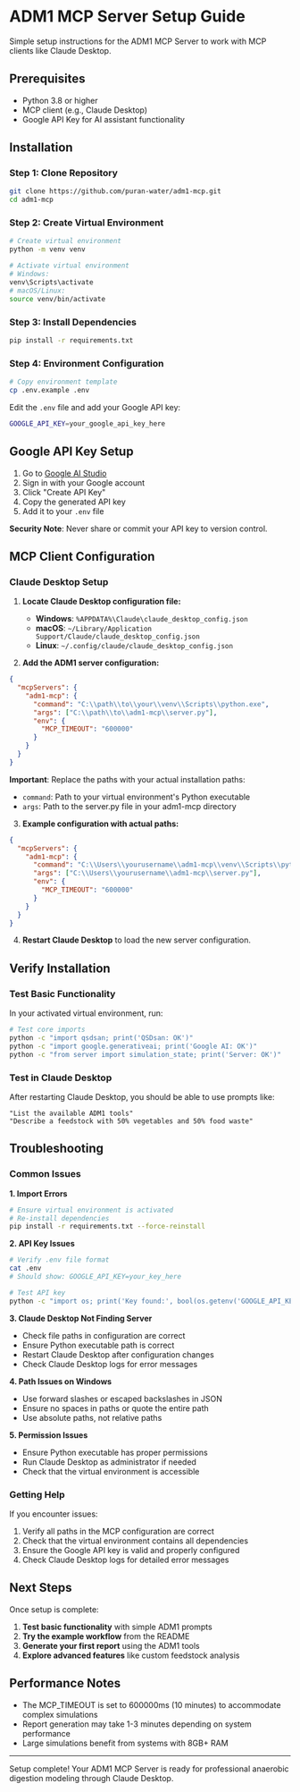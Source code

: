 # ADM1 MCP Server Setup Guide

Simple setup instructions for the ADM1 MCP Server to work with MCP clients like Claude Desktop.

## Prerequisites

- Python 3.8 or higher
- MCP client (e.g., Claude Desktop)
- Google API Key for AI assistant functionality

## Installation

### Step 1: Clone Repository

```bash
git clone https://github.com/puran-water/adm1-mcp.git
cd adm1-mcp
```

### Step 2: Create Virtual Environment

```bash
# Create virtual environment
python -m venv venv

# Activate virtual environment
# Windows:
venv\Scripts\activate
# macOS/Linux:
source venv/bin/activate
```

### Step 3: Install Dependencies

```bash
pip install -r requirements.txt
```

### Step 4: Environment Configuration

```bash
# Copy environment template
cp .env.example .env
```

Edit the `.env` file and add your Google API key:
```bash
GOOGLE_API_KEY=your_google_api_key_here
```

## Google API Key Setup

1. Go to [Google AI Studio](https://makersuite.google.com/app/apikey)
2. Sign in with your Google account
3. Click "Create API Key"
4. Copy the generated API key
5. Add it to your `.env` file

**Security Note**: Never share or commit your API key to version control.

## MCP Client Configuration

### Claude Desktop Setup

1. **Locate Claude Desktop configuration file:**
   - **Windows**: `%APPDATA%\Claude\claude_desktop_config.json`
   - **macOS**: `~/Library/Application Support/Claude/claude_desktop_config.json`
   - **Linux**: `~/.config/claude/claude_desktop_config.json`

2. **Add the ADM1 server configuration:**

```json
{
  "mcpServers": {
    "adm1-mcp": {
      "command": "C:\\path\\to\\your\\venv\\Scripts\\python.exe",
      "args": ["C:\\path\\to\\adm1-mcp\\server.py"],
      "env": {
        "MCP_TIMEOUT": "600000"
      }
    }
  }
}
```

**Important**: Replace the paths with your actual installation paths:
- `command`: Path to your virtual environment's Python executable
- `args`: Path to the server.py file in your adm1-mcp directory

3. **Example configuration with actual paths:**

```json
{
  "mcpServers": {
    "adm1-mcp": {
      "command": "C:\\Users\\yourusername\\adm1-mcp\\venv\\Scripts\\python.exe",
      "args": ["C:\\Users\\yourusername\\adm1-mcp\\server.py"],
      "env": {
        "MCP_TIMEOUT": "600000"
      }
    }
  }
}
```

4. **Restart Claude Desktop** to load the new server configuration.

## Verify Installation

### Test Basic Functionality

In your activated virtual environment, run:

```bash
# Test core imports
python -c "import qsdsan; print('QSDsan: OK')"
python -c "import google.generativeai; print('Google AI: OK')"
python -c "from server import simulation_state; print('Server: OK')"
```

### Test in Claude Desktop

After restarting Claude Desktop, you should be able to use prompts like:

```
"List the available ADM1 tools"
"Describe a feedstock with 50% vegetables and 50% food waste"
```

## Troubleshooting

### Common Issues

**1. Import Errors**
```bash
# Ensure virtual environment is activated
# Re-install dependencies
pip install -r requirements.txt --force-reinstall
```

**2. API Key Issues**
```bash
# Verify .env file format
cat .env
# Should show: GOOGLE_API_KEY=your_key_here

# Test API key
python -c "import os; print('Key found:', bool(os.getenv('GOOGLE_API_KEY')))"
```

**3. Claude Desktop Not Finding Server**
- Check file paths in configuration are correct
- Ensure Python executable path is correct
- Restart Claude Desktop after configuration changes
- Check Claude Desktop logs for error messages

**4. Path Issues on Windows**
- Use forward slashes or escaped backslashes in JSON
- Ensure no spaces in paths or quote the entire path
- Use absolute paths, not relative paths

**5. Permission Issues**
- Ensure Python executable has proper permissions
- Run Claude Desktop as administrator if needed
- Check that the virtual environment is accessible

### Getting Help

If you encounter issues:

1. Verify all paths in the MCP configuration are correct
2. Check that the virtual environment contains all dependencies
3. Ensure the Google API key is valid and properly configured
4. Check Claude Desktop logs for detailed error messages

## Next Steps

Once setup is complete:

1. **Test basic functionality** with simple ADM1 prompts
2. **Try the example workflow** from the README
3. **Generate your first report** using the ADM1 tools
4. **Explore advanced features** like custom feedstock analysis

## Performance Notes

- The MCP_TIMEOUT is set to 600000ms (10 minutes) to accommodate complex simulations
- Report generation may take 1-3 minutes depending on system performance
- Large simulations benefit from systems with 8GB+ RAM

---

Setup complete! Your ADM1 MCP Server is ready for professional anaerobic digestion modeling through Claude Desktop.